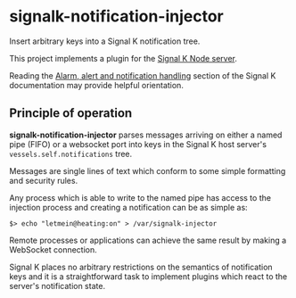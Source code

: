 # signalk-notification-injector

Insert arbitrary keys into a Signal K notification tree.

This project implements a plugin for the [Signal K Node server](https://github.com/SignalK/signalk-server-node).

Reading the [Alarm, alert and notification handling](http://signalk.org/specification/1.0.0/doc/notifications.html)
section of the Signal K documentation may provide helpful orientation.

## Principle of operation

__signalk-notification-injector__ parses messages arriving on either a named
pipe (FIFO) or a websocket port into keys in the Signal K  host server's
```vessels.self.notifications``` tree.

Messages are single lines of text which conform to some simple formatting and
security rules.

Any process which is able to write to the named pipe has access to the
injection process and creating a notification can be as simple as:
```
$> echo "letmein@heating:on" > /var/signalk-injector
```

Remote processes or applications can achieve the same result by making a
WebSocket connection.

Signal K places no arbitrary restrictions on the semantics of notification keys
and it is a straightforward task to implement plugins which react to the
server's notification state.

